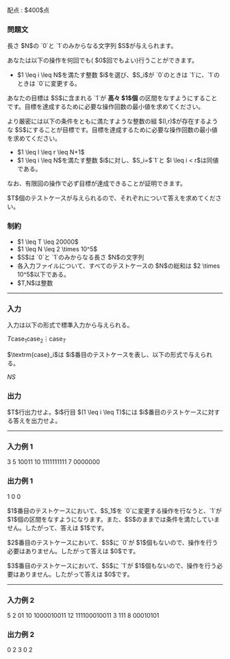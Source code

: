 
<div>

<span>

<span>

<p>
配点 : $400$点
</p>

<div>

<section>

### **問題文**

<p>
長さ $N$の `0`と `1`のみからなる文字列 $S$が与えられます。
</p>

<p>
あなたは以下の操作を何回でも( $0$回でもよい)行うことができます。
</p>

<ul>

<li>
$1 \leq i \leq N$を満たす整数 $i$を選び、$S_i$が `0`のときは `1`に、`1`のときは `0`に変更する。
</li>

</ul>

<p>
あなたの目標は $S$に含まれる `1`が
<strong>
高々 $1$個
</strong>
の区間をなすようにすることです。目標を達成するために必要な操作回数の最小値を求めてください。
</p>

<p>
より厳密には以下の条件をともに満たすような整数の組 $(l,r)$が存在するような $S$にすることが目標です。目標を達成するために必要な操作回数の最小値を求めてください。
</p>

<ul>

<li>
$1 \leq l \leq r \leq N+1$
</li>

<li>
$1 \leq i \leq N$を満たす整数 $i$に対し、$S_i=$`1`と $l \leq i < r$は同値である。
</li>

</ul>

<p>
なお、有限回の操作で必ず目標が達成できることが証明できます。
</p>

<p>
$T$個のテストケースが与えられるので、それぞれについて答えを求めてください。
</p>

</section>

</div>

<div>

<section>

### **制約**

<ul>

<li>
$1 \leq T \leq 20000$
</li>

<li>
$1 \leq N \leq 2 \times 10^5$
</li>

<li>
$S$は `0`と `1`のみからなる長さ $N$の文字列
</li>

<li>
各入力ファイルについて、すべてのテストケースの $N$の総和は $2 \times 10^5$以下である。
</li>

<li>
$T,N$は整数
</li>

</ul>

</section>

</div>

---

<div>

<div>

<section>

### **入力**

<p>
入力は以下の形式で標準入力から与えられる。
</p>

<div>

$T$$\textrm{case}_1$$\textrm{case}_2$$\vdots$$\textrm{case}_T$
</div>

<p>
$\textrm{case}_i$は $i$番目のテストケースを表し、以下の形式で与えられる。
</p>

<div>

$N$$S$
</div>

</section>

</div>

<div>

<section>

### **出力**

<p>
$T$行出力せよ。$i$行目 $(1 \leq i \leq T)$には $i$番目のテストケースに対する答えを出力せよ。
</p>

</section>

</div>

</div>

---

<div>

<section>

### **入力例 1**

<div>

3
5
10011
10
1111111111
7
0000000

</div>

</section>

</div>

<div>

<section>

### **出力例 1**

<div>

1
0
0

</div>

<p>
$1$番目のテストケースにおいて、$S_1$を `0`に変更する操作を行なうと、`1`が $1$個の区間をなすようになります。また、$S$のままでは条件を満たしていません。したがって、答えは $1$です。
</p>

<p>
$2$番目のテストケースにおいて、$S$に `0`が $1$個もないので、操作を行う必要はありません。したがって答えは $0$です。
</p>

<p>
$3$番目のテストケースにおいて、$S$に `1`が $1$個もないので、操作を行う必要はありません。したがって答えは $0$です。
</p>

</section>

</div>

---

<div>

<section>

### **入力例 2**

<div>

5
2
01
10
1000010011
12
111100010011
3
111
8
00010101

</div>

</section>

</div>

<div>

<section>

### **出力例 2**

<div>

0
2
3
0
2

</div>

</section>

</div>

</span>

</span>

</div>

